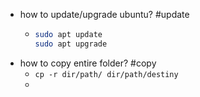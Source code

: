 - how to update/upgrade ubuntu? #update
	- ```sh
	  sudo apt update
	  sudo apt upgrade
	  ```
- how to copy entire folder? #copy
	- `cp -r dir/path/ dir/path/destiny`
	-